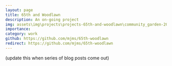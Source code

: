 ```yaml
---
layout: page
title: 65th and Woodlawn
description: An on-going project
img: assets\img\projects\projects-65th-and-woodlawn\community_garden-200m-naip.gif
importance:
category: work
github: https://github.com/mjms/65th-woodlawn
redirect: https://github.com/mjms/65th-woodlawn
---
```


(update this when series of blog posts come out)
